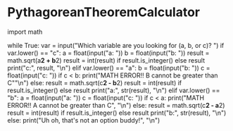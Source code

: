 # PythagoreanTheoremCalculator
import math

while True:
    var = input("Which variable are you looking for (a, b, or c)? ")
    if var.lower() == "c":
        a = float(input("a: "))
        b = float(input("b: "))
        result = math.sqrt(a**2 + b**2)
        result = int(result) if result.is_integer() else result
        print("c:", result, "\n")
    elif var.lower() == "a":
        b = float(input("b: "))
        c = float(input("c: "))
        if c < b:
            print("MATH ERROR!! B cannot be greater than C""\n")
        else:
            result = math.sqrt(c**2 - b**2)
            result = int(result) if result.is_integer() else result
            print("a:", str(result), "\n")
    elif var.lower() == "b":
        a = float(input("a: "))
        c = float(input("c: "))
        if c < a:
            print("MATH ERROR!! A cannot be greater than C", "\n")
        else:
            result = math.sqrt(c**2 - a**2)
            result = int(result) if result.is_integer() else result
            print("b:", str(result), "\n")
    else:
        print("Uh oh, that's not an option buddy!", "\n")

